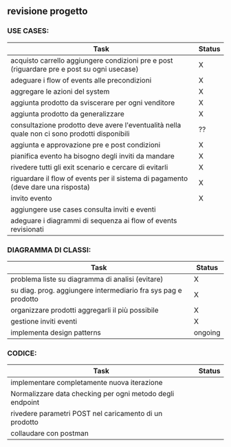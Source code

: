 ## revisione progetto

### USE CASES:
| Task | Status |
|------|--------|
| acquisto carrello aggiungere condizioni pre e post (riguardare pre e post su ogni usecase) | X |
| adeguare i flow of events alle precondizioni | X |
| aggregare le azioni del system | X |
| aggiunta prodotto da sviscerare per ogni venditore | X |
| aggiunta prodotto da generalizzare | X |
| consultazione prodotto deve avere l'eventualità nella quale non ci sono prodotti disponibili |??|
| aggiunta e approvazione pre e post condizioni | X |
| pianifica evento ha bisogno degli inviti da mandare | X |
| rivedere tutti gli exit scenario e cercare di evitarli | X |
| riguardare il flow of events per il sistema di pagamento (deve dare una risposta) | X |
| invito evento | X |
| aggiungere use cases consulta inviti e eventi | | 
| adeguare i diagrammi di sequenza ai flow of events revisionati | |

### DIAGRAMMA DI CLASSI:
| Task | Status |
|------|--------|
| problema liste su diagramma di analisi (evitare) | X |
| su diag. prog. aggiungere intermediario fra sys pag e prodotto | X |
| organizzare prodotti aggregarli il più possibile | X |
| gestione inviti eventi | X |
| implementa design patterns |ongoing|

### CODICE:
| Task | Status |
|------|--------|
| implementare completamente nuova iterazione | |
| Normalizzare data checking per ogni metodo degli endpoint | |
| rivedere parametri POST nel caricamento di un prodotto | |
| collaudare con postman | |